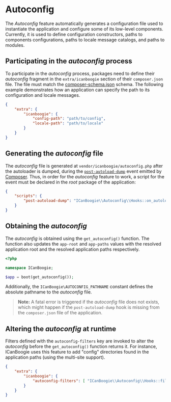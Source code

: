# Autoconfig

The _Autoconfig_ feature automatically generates a configuration file used to instantiate the
application and configure some of its low-level components. Currently, it is used to define
configuration constructors, paths to components configurations, paths to locale message catalogs,
and paths to modules.





## Participating in the _autoconfig_ process

To participate in the _autoconfig_ process, packages need to define their _autoconfig_ fragment
in the `extra/icanboogie` section of their `composer.json` file. The file must match the
[composer-schema.json][] schema. The following example
demonstrates how an application can specify the path to its configuration and locale messages.

```json
{
	"extra": {
		"icanboogie": {
			"config-path": "path/to/config",
			"locale-path": "path/to/locale"
		}
	}
}
```





## Generating the _autoconfig_ file

The _autoconfig_ file is generated at `vendor/icanboogie/autoconfig.php` after the autoloader is
dumped, during the [`post-autoload-dump`](https://getcomposer.org/doc/articles/scripts.md) event
emitted by [Composer][]. Thus, in order for the _autoconfig_ feature to work, a script for the event
must be declared in the _root_ package of the application:

```json
{
	"scripts": {
		"post-autoload-dump": "ICanBoogie\\Autoconfig\\Hooks::on_autoload_dump"
	}
}
```





## Obtaining the _autoconfig_

The _autoconfig_ is obtained using the `get_autoconfig()` function. The function also updates the
`app-root` and `app-paths` values with the resolved application root and the resolved application
paths respectively.

```php
<?php

namespace ICanBoogie;

$app = boot(get_autoconfig());
```

Additionally, the `ICanBoogie\AUTOCONFIG_PATHNAME` constant defines the absolute pathname to the
_autoconfig_ file.

> **Note:** A fatal error is triggered if the _autoconfig_ file does not exists, which might
happen if the `post-autoload-dump` hook is missing from the `composer.json` file of the application.





## Altering the _autoconfig_ at runtime

Filters defined with the `autoconfig-filters` key are invoked to alter the _autoconfig_ before
the `get_autoconfig()` function returns it. For instance, ICanBoogie uses this feature to add
"config" directories found in the application paths (using the multi-site support).

```json
{
	"extra": {
		"icanboogie": {
			"autoconfig-filters": [ "ICanBoogie\\Autoconfig\\Hooks::filter_autoconfig" ]
		}
	}
}
```





[Composer]:             http://getcomposer.org/
[Application]:          http://api.icanboogie.org/icanboogie/4.0/class-ICanBoogie.Core.html
[composer-schema.json]: https://github.com/ICanBoogie/ICanBoogie/blob/master/lib/Autoconfig/composer-schema.json
